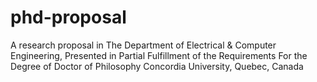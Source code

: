 # phd-proposal
A research proposal in The Department of Electrical &amp; Computer Engineering, Presented in Partial Fulfillment of the Requirements For the Degree of Doctor of Philosophy Concordia University, Quebec, Canada
